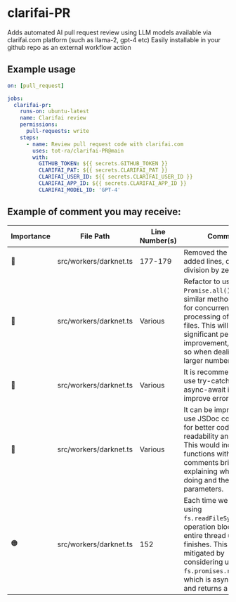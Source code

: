 # clarifai-PR

Adds automated AI pull request review using LLM models available via clarifai.com platform (such as llama-2, gpt-4 etc)
Easily installable in your github repo as an external workflow action

## Example usage

```yaml
on: [pull_request]

jobs:
  clarifai-pr:
    runs-on: ubuntu-latest
    name: Clarifai review
    permissions:
      pull-requests: write
    steps:
      - name: Review pull request code with clarifai.com
        uses: tot-ra/clarifai-PR@main
        with:
          GITHUB_TOKEN: ${{ secrets.GITHUB_TOKEN }}
          CLARIFAI_PAT: ${{ secrets.CLARIFAI_PAT }}
          CLARIFAI_USER_ID: ${{ secrets.CLARIFAI_USER_ID }}
          CLARIFAI_APP_ID: ${{ secrets.CLARIFAI_APP_ID }}
          CLARIFAI_MODEL_ID: 'GPT-4'
```


## Example of comment you may receive:

| Importance | File Path | Line Number(s) | Comment |
| --- | --- | --- | --- |
| 🔴 | src/workers/darknet.ts | 177-179 |Removed the newly added lines, causing a division by zero error.|
| 🔵 | src/workers/darknet.ts | Various | Refactor to use `Promise.all()` or a similar method to allow for concurrent processing of multiple files. This will lead to a significant performance improvement, especially so when dealing with larger numbers of files. |
| 🔵 | src/workers/darknet.ts | Various | It is recommended to use try-catch with async-await in order to improve error handling. |
| 🔵 | src/workers/darknet.ts | Various | It can be improved to use JSDoc comments for better code readability and tooling. This would include to functions with comments briefly explaining what they're doing and their parameters. |
| 🟠 | src/workers/darknet.ts | 152 | Each time we read a file using `fs.readFileSync()`, this operation blocks the entire thread until it finishes. This could be mitigated by considering using `fs.promises.readFile()`, which is asynchronous and returns a promise. |
